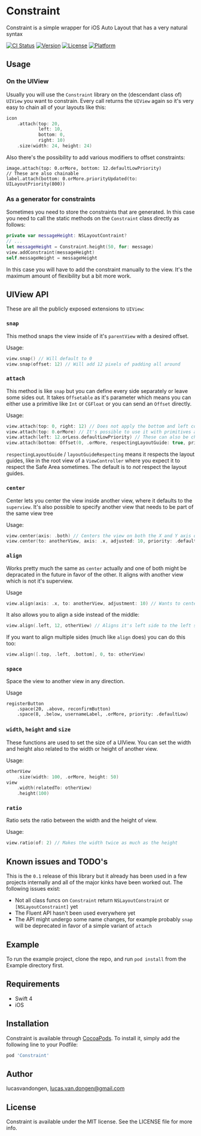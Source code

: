 # Constraint
Constraint is a simple wrapper for iOS Auto Layout that has a very natural syntax

[![CI Status](https://img.shields.io/travis/lucasvandongen/Constraint.svg?style=flat)](https://travis-ci.org/lucasvandongen/Constraint)
[![Version](https://img.shields.io/cocoapods/v/Constraint.svg?style=flat)](https://cocoapods.org/pods/Constraint)
[![License](https://img.shields.io/cocoapods/l/Constraint.svg?style=flat)](https://cocoapods.org/pods/Constraint)
[![Platform](https://img.shields.io/cocoapods/p/Constraint.svg?style=flat)](https://cocoapods.org/pods/Constraint)

## Usage
### On the UIView
Usually you will use the `Constraint` library on the (descendant class of) `UIView` you want to constrain. Every call returns the `UIView` again so it's very easy to chain all of your layouts like this:

```swift    
icon
    .attach(top: 20,
            left: 10,
            bottom: 0,
            right: 10)
    .size(width: 24, height: 24)
```

Also there's the possibility to add various modifiers to offset constraints:

```
image.attach(top: 0.orMore, bottom: 12.defaultLowPriority)
// These are also chainable
label.attach(bottom: 0.orMore.priorityUpdated(to: UILayoutPriority(800))
```

### As a generator for constraints
Sometimes you need to store the constraints that are generated. In this case you need to call the static methods on the `Constraint` class directly as follows:

```swift
private var messageHeight: NSLayoutContraint?
// ...
let messageHeight = Constraint.height(50, for: message)
view.addConstraint(messageHeight)
self.messageHeight = messageHeight
```
    
In this case you will have to add the constraint manually to the view. It's the maximum amount of flexibility but a bit more work.
## UIView API
These are all the publicly exposed extensions to `UIView`:
### `snap`
This method snaps the view inside of it's `parentView` with a desired offset. 

Usage:

```swift
view.snap() // Will default to 0
view.snap(offset: 12) // Will add 12 pixels of padding all around
```

### `attach`
This method is like `snap` but you can define every side separately or leave some sides out. It takes `Offsetable` as it's parameter which means you can either use a primitive like `Int` or `CGFloat` or you can send an `Offset` directly. 

Usage:

```swift
view.attach(top: 0, right: 12) // Does not apply the bottom and left constraints
view.attach(top: 0.orMore) // It's possible to use it with primitives and still modify the priority or relation type
view.attach(left: 12.orLess.defaultLowPriority) // These can also be chained
view.attach(bottom: Offset(0, .orMore, respectingLayoutGuide: true, priority: .defaultLow)) // Means the same as view.attach(bottom: 0.orMore.layoutGuideRespecting.defaultLowPriority)
```
`respectingLayoutGuide` / `layoutGuideRespecting` means it respects the layout guides, like in the root view of a `ViewController` where you expect it to respect the Safe Area sometimes. The default is to *not* respect the layout guides.

### `center`
Center lets you center the view inside another view, where it defaults to the `superview`. It's also possible to specify another view that needs to be part of the same view tree

Usage:

```Swift
view.center(axis: .both) // Centers the view on both the X and Y axis of it's superview
view.center(to: anotherView, axis: .x, adjusted: 10, priority: .defaultLow) // Wants to center it's X to anotherView, then adjusts it +10 pixels and applies a low priority to it
```
### `align`
Works pretty much the same as `center` actually and one of both might be depracated in the future in favor of the other. It aligns with another view which is not it's superview.

Usage
```Swift
view.align(axis: .x, to: anotherView, adjustment: 10) // Wants to center it's X to anotherView, then adjusts it +10 pixels
```

It also allows you to align a side instead of the middle:
```Swift
view.align(.left, 12, otherView) // Aligns it's left side to the left side of otherView + 12 pixels
```

If you want to align multiple sides (much like `align` does) you can do this too:
```Swift
view.align([.top, .left, .bottom], 0, to: otherView)
```

### `space`
Space the view to another view in any direction.

Usage
```
registerButton
    .space(20, .above, reconfirmButton)
    .space(8, .below, usernameLabel, .orMore, priority: .defaultLow)
```
### `width`, `height` and `size`
These functions are used to set the size of a UIView. You can set the width and height also related to the width or height of another view.

Usage:
```swift
otherView
    .size(width: 100, .orMore, height: 50)
view
    .width(relatedTo: otherView)
    .height(100)
```

### `ratio`
Ratio sets the ratio between the width and the height of view.

Usage:
```swift
view.ratio(of: 2) // Makes the width twice as much as the height
```

## Known issues and TODO's
This is the `0.1` release of this library but it already has been used in a few projects internally and all of the major kinks have been worked out. The following issues exist:

* Not all class funcs on `Constraint` return `NSLayoutConstraint` or `[NSLayoutConstraint]` yet
* The Fluent API hasn't been used everywhere yet
* The API might undergo some name changes, for example probably `snap` will be deprecated in favor of a simple variant of `attach`

## Example

To run the example project, clone the repo, and run `pod install` from the Example directory first.

## Requirements
* Swift 4
* iOS

## Installation

Constraint is available through [CocoaPods](https://cocoapods.org). To install
it, simply add the following line to your Podfile:

```ruby
pod 'Constraint'
```

## Author

lucasvandongen, lucas.van.dongen@gmail.com

## License

Constraint is available under the MIT license. See the LICENSE file for more info.
